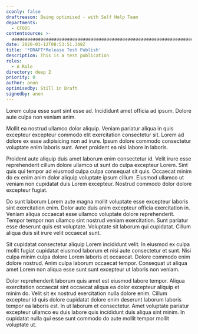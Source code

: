 ```yaml
---
cconly: false
draftreason: Being optimised - with Self Help Team
departments:
  - CFODS
contentsource: >-
  aaaaaaaaaaaaaaaaaaaaaaaaaaaaaaaaaaaaaaaaaaaaaaaaaaaaaaaaaaaaaaaaaaaaaaaaaaaaaaaaaaaaaaaaaaaaaaaaaaaaaaaaaaaaaaaaaaaaaaaaaaaaaaaaaaaaaaaaaaaaaaaaaaaaaaaaaaaaaaaaaaaaaaaaaaaaaaaaaaaaaaaaaaaaaaaaaaaaaaaaaaaaaaaaaaaaaaaaaaaaaaaaaaaaaaaaaaaaaaaaaaa
date: 2020-03-12T08:53:51.348Z
title: '*DRAFT*Release Test Publish'
description: This is a test publication
roles:
  - A Role
directory: deep 2
priority: 0
author: anon
optimisedby: Still in Draft
signedby: anon
---
```

Lorem culpa esse sunt sint esse ad. Incididunt amet officia ad ipsum. Dolore aute culpa non veniam anim.



Mollit ea nostrud ullamco dolor aliquip. Veniam pariatur aliqua in quis excepteur excepteur commodo elit exercitation consectetur sit. Lorem ad dolore ex esse adipisicing non ad irure. Ipsum dolore commodo consectetur voluptate enim laboris sunt. Amet proident ea nisi labore in laboris.



Proident aute aliquip duis amet laborum enim consectetur id. Velit irure esse reprehenderit cillum dolore ullamco ut sunt do culpa excepteur Lorem. Sint quis qui tempor ad eiusmod culpa culpa consequat sit quis. Occaecat minim do ex enim anim dolor aliquip voluptate ipsum cillum. Eiusmod ullamco ut veniam non cupidatat duis Lorem excepteur. Nostrud commodo dolor dolore excepteur fugiat.



Do sunt laborum Lorem aute magna mollit voluptate esse excepteur laboris sint exercitation enim. Dolor aute duis anim excepteur officia exercitation in. Veniam aliqua occaecat esse ullamco voluptate dolore reprehenderit. Tempor tempor non ullamco sint nostrud veniam exercitation. Sunt pariatur esse deserunt quis est voluptate. Voluptate sit laborum qui cupidatat. Cillum aliqua duis sit irure velit occaecat sunt.



Sit cupidatat consectetur aliquip Lorem incididunt velit. In eiusmod ex culpa mollit fugiat cupidatat eiusmod laborum et nisi aute consectetur et sunt. Nisi culpa minim culpa dolore Lorem laboris et occaecat. Dolore commodo enim dolore nostrud. Anim culpa laborum occaecat tempor. Consequat ut aliqua amet Lorem non aliqua esse sunt sunt excepteur ut laboris non veniam.



Dolor reprehenderit laborum quis amet est eiusmod labore tempor. Aliqua exercitation occaecat sint occaecat aliqua ea dolor excepteur aliquip et minim do. Velit sit ex nostrud exercitation nulla dolore enim. Cillum excepteur id quis dolore cupidatat dolore enim deserunt laborum laboris tempor ea laboris est. In ut laborum et consectetur. Amet voluptate pariatur excepteur ullamco eu duis labore quis incididunt duis aliqua sint minim. In cupidatat nulla qui esse sunt commodo do aute mollit tempor mollit voluptate ut.
